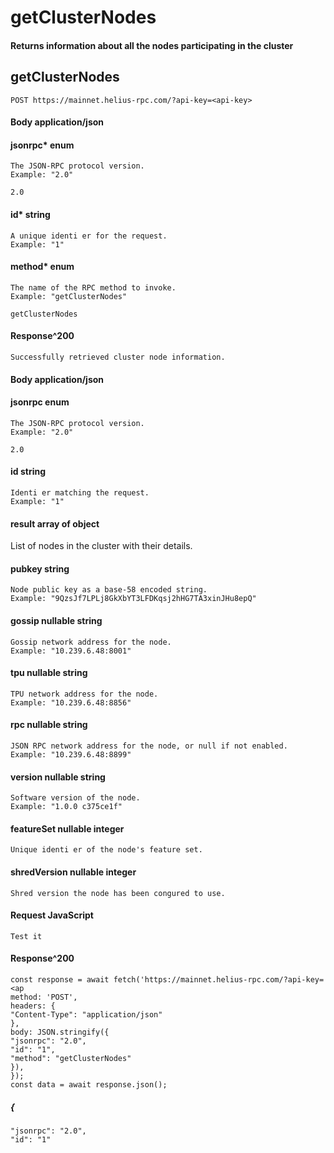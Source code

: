 # getClusterNodes

#### Returns information about all the nodes participating in the cluster

## getClusterNodes

```
POST https://mainnet.helius-rpc.com/?api-key=<api-key>
```
#### Body application/json

#### jsonrpc* enum

```
The JSON-RPC protocol version.
Example: "2.0"
```
```
2.0
```
#### id* string

```
A unique identi er for the request.
Example: "1"
```
#### method* enum

```
The name of the RPC method to invoke.
Example: "getClusterNodes"
```
```
getClusterNodes
```
#### Response^200

```
Successfully retrieved cluster node information.
```
#### Body application/json

#### jsonrpc enum

```
The JSON-RPC protocol version.
Example: "2.0"
```
```
2.0
```
#### id string

```
Identi er matching the request.
Example: "1"
```
#### result array of object


List of nodes in the cluster with their details.

#### pubkey string

```
Node public key as a base-58 encoded string.
Example: "9QzsJf7LPLj8GkXbYT3LFDKqsj2hHG7TA3xinJHu8epQ"
```
#### gossip nullable string

```
Gossip network address for the node.
Example: "10.239.6.48:8001"
```
#### tpu nullable string

```
TPU network address for the node.
Example: "10.239.6.48:8856"
```
#### rpc nullable string

```
JSON RPC network address for the node, or null if not enabled.
Example: "10.239.6.48:8899"
```
#### version nullable string

```
Software version of the node.
Example: "1.0.0 c375ce1f"
```
#### featureSet nullable integer

```
Unique identi er of the node's feature set.
```
#### shredVersion nullable integer

```
Shred version the node has been congured to use.
```
#### Request JavaScript


```
Test it
```
#### Response^200

```
const response = await fetch('https://mainnet.helius-rpc.com/?api-key=<ap
method: 'POST',
headers: {
"Content-Type": "application/json"
},
body: JSON.stringify({
"jsonrpc": "2.0",
"id": "1",
"method": "getClusterNodes"
}),
});
const data = await response.json();
```
##### {

```
"jsonrpc": "2.0",
"id": "1"
```